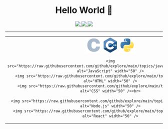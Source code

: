 <h1 align="center">Hello World 👋</h1>

<!-- Social centré -->
<p align="center">
  <a href="mailto:TON_EMAIL">
    <img src="https://img.shields.io/badge/Email-D14836?style=for-the-badge&logo=gmail&logoColor=white" />
  </a>
  <a href="https://discord.com/users/TON_DISCORD_ID">
    <img src="https://img.shields.io/badge/Discord-5865F2?style=for-the-badge&logo=discord&logoColor=white" />
  </a>
  <a href="https://linkedin.com/in/anmassy">
    <img src="https://img.shields.io/badge/LinkedIn-0077B5?style=for-the-badge&logo=linkedin&logoColor=white" />
  </a>
</p>

---

<!-- Logos et Stats côte à côte -->
<table>
<tr>
  <!-- Colonne gauche : logos sur 3 lignes -->
  <td valign="top" width="50%" align="center">
    <img src="https://raw.githubusercontent.com/github/explore/main/topics/c/c.png" alt="C" width="50" />
    <img src="https://raw.githubusercontent.com/github/explore/main/topics/cpp/cpp.png" alt="C++" width="50" />
    <img src="https://raw.githubusercontent.com/github/explore/main/topics/python/python.png" alt="Python" width="50" /><br>

    <img src="https://raw.githubusercontent.com/github/explore/main/topics/javascript/javascript.png" alt="JavaScript" width="50" />
    <img src="https://raw.githubusercontent.com/github/explore/main/topics/html/html.png" alt="HTML" width="50" />
    <img src="https://raw.githubusercontent.com/github/explore/main/topics/css/css.png" alt="CSS" width="50" /><br>

    <img src="https://raw.githubusercontent.com/github/explore/main/topics/nodejs/nodejs.png" alt="Node.js" width="50" />
    <img src="https://raw.githubusercontent.com/github/explore/main/topics/react/react.png" alt="React" width="50" />
  </td>

  <!-- Colonne droite : Top Langs -->
  <td valign="top" width="50%" align="center">
    <img src="https://github-readme-stats.vercel.app/api/top-langs/?username=anmassy&layout=compact&theme=tokyonight&hide_border=true" alt="Top Languages" />
  </td>
</tr>
</table>
